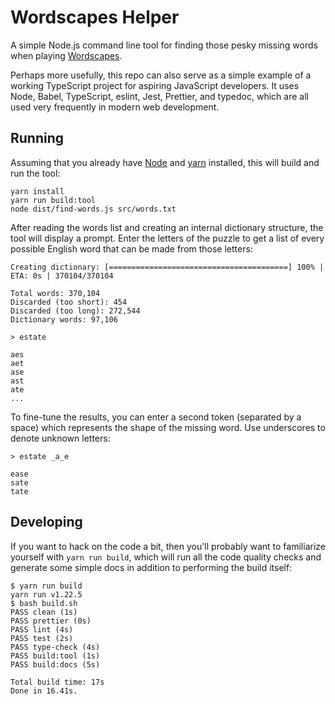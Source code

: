 # Wordscapes Helper

A simple Node.js command line tool for finding those pesky missing words when playing
[Wordscapes](https://play.google.com/store/apps/details?id=com.peoplefun.wordcross).

Perhaps more usefully, this repo can also serve as a simple example of a working TypeScript project
for aspiring JavaScript developers. It uses Node, Babel, TypeScript, eslint, Jest, Prettier, and
typedoc, which are all used very frequently in modern web development.

## Running

Assuming that you already have [Node](https://nodejs.org/en/) and [yarn](https://yarnpkg.com/)
installed, this will build and run the tool:

```text
yarn install
yarn run build:tool
node dist/find-words.js src/words.txt
```

After reading the words list and creating an internal dictionary structure, the tool will display a
prompt. Enter the letters of the puzzle to get a list of every possible English word that can be
made from those letters:

```text
Creating dictionary: [========================================] 100% | ETA: 0s | 370104/370104

Total words: 370,104
Discarded (too short): 454
Discarded (too long): 272,544
Dictionary words: 97,106

> estate

aes
aet
ase
ast
ate
...
```

To fine-tune the results, you can enter a second token (separated by a space) which represents the
shape of the missing word. Use underscores to denote unknown letters:

```text
> estate _a_e

ease
sate
tate
```

## Developing

If you want to hack on the code a bit, then you'll probably want to familiarize yourself with
`yarn run build`, which will run all the code quality checks and generate some simple docs in
addition to performing the build itself:

```text
$ yarn run build
yarn run v1.22.5
$ bash build.sh
PASS clean (1s)
PASS prettier (0s)
PASS lint (4s)
PASS test (2s)
PASS type-check (4s)
PASS build:tool (1s)
PASS build:docs (5s)

Total build time: 17s
Done in 16.41s.

```
